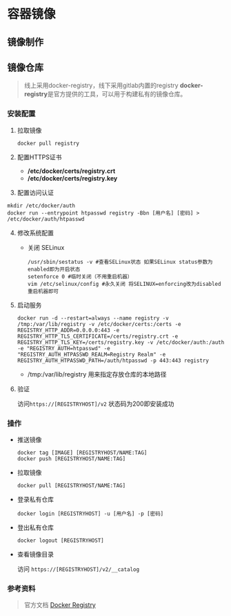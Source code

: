 # 容器镜像

## 镜像制作
## 镜像仓库
> 线上采用docker-registry，线下采用gitlab内置的registry
> **docker-registry**是官方提供的工具，可以用于构建私有的镜像仓库。

### 安装配置

1. 拉取镜像

   ```shell
   docker pull registry
   ```

2. 配置HTTPS证书

   - **/etc/docker/certs/registry.crt**
   - **/etc/docker/certs/registry.key**

3. 配置访问认证

  ```shell
  mkdir /etc/docker/auth
  docker run --entrypoint htpasswd registry -Bbn [用户名] [密码] > /etc/docker/auth/htpasswd
  ```

4. 修改系统配置

   - 关闭 SELinux

     ```shell
     /usr/sbin/sestatus -v #查看SELinux状态 如果SELinux status参数为enabled即为开启状态
     setenforce 0 #临时关闭（不用重启机器）
     vim /etc/selinux/config #永久关闭 将SELINUX=enforcing改为disabled 重启机器即可
     ```

5. 启动服务

   ```shell
   docker run -d --restart=always --name registry -v /tmp:/var/lib/registry -v /etc/docker/certs:/certs -e REGISTRY_HTTP_ADDR=0.0.0.0:443 -e REGISTRY_HTTP_TLS_CERTIFICATE=/certs/registry.crt -e REGISTRY_HTTP_TLS_KEY=/certs/registry.key -v /etc/docker/auth:/auth -e "REGISTRY_AUTH=htpasswd" -e "REGISTRY_AUTH_HTPASSWD_REALM=Registry Realm" -e REGISTRY_AUTH_HTPASSWD_PATH=/auth/htpasswd -p 443:443 registry
   ```

   - /tmp:/var/lib/registry  用来指定存放仓库的本地路径

6. 验证

   访问`https://[REGISTRYHOST]/v2`  状态码为200即安装成功

### 操作

- 推送镜像

  ```shell
  docker tag [IMAGE] [REGISTRYHOST/NAME:TAG]
  docker push [REGISTRYHOST/NAME:TAG]
  ```

- 拉取镜像

  ```shell
  docker pull [REGISTRYHOST/NAME:TAG]
  ```

- 登录私有仓库

  ```shell
  docker login [REGISTRYHOST] -u [用户名] -p [密码]
  ```

- 登出私有仓库

  ```shell
  docker logout [REGISTRYHOST]
  ```

- 查看镜像目录

  访问 `https://[REGISTRYHOST]/v2/__catalog`

### 参考资料

> 官方文档 [Docker Registry](https://docs.docker.com/registry/)